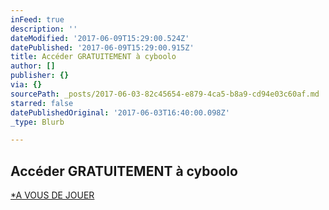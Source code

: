 ```yaml
---
inFeed: true
description: ''
dateModified: '2017-06-09T15:29:00.524Z'
datePublished: '2017-06-09T15:29:00.915Z'
title: Accéder GRATUITEMENT à cyboolo
author: []
publisher: {}
via: {}
sourcePath: _posts/2017-06-03-82c45654-e879-4ca5-b8a9-cd94e03c60af.md
starred: false
datePublishedOriginal: '2017-06-03T16:40:00.098Z'
_type: Blurb

---
```

## **Accéder GRATUITEMENT à cyboolo**
[\*A VOUS DE JOUER][0]

[0]: https://google.fr/